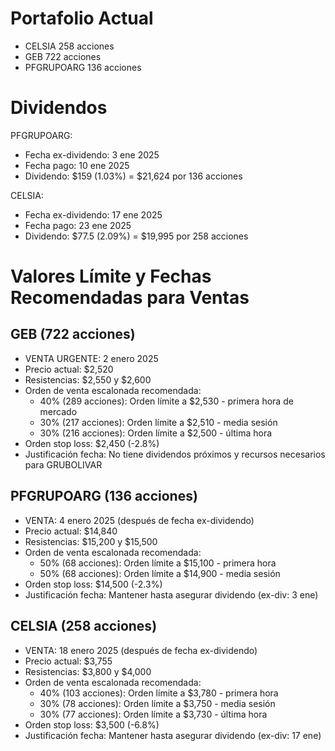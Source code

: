 # Portafolio Actual

- CELSIA 258 acciones
- GEB 722 acciones
- PFGRUPOARG 136 acciones

# Dividendos

PFGRUPOARG:
- Fecha ex-dividendo: 3 ene 2025
- Fecha pago: 10 ene 2025
- Dividendo: $159 (1.03%) = $21,624 por 136 acciones

CELSIA:
- Fecha ex-dividendo: 17 ene 2025
- Fecha pago: 23 ene 2025
- Dividendo: $77.5 (2.09%) = $19,995 por 258 acciones

# Valores Límite y Fechas Recomendadas para Ventas

## GEB (722 acciones)
- VENTA URGENTE: 2 enero 2025
- Precio actual: $2,520
- Resistencias: $2,550 y $2,600
- Orden de venta escalonada recomendada:
  * 40% (289 acciones): Orden límite a $2,530 - primera hora de mercado
  * 30% (217 acciones): Orden límite a $2,510 - media sesión
  * 30% (216 acciones): Orden límite a $2,500 - última hora
- Orden stop loss: $2,450 (-2.8%)
- Justificación fecha: No tiene dividendos próximos y recursos necesarios para GRUBOLIVAR

## PFGRUPOARG (136 acciones)
- VENTA: 4 enero 2025 (después de fecha ex-dividendo)
- Precio actual: $14,840
- Resistencias: $15,200 y $15,500
- Orden de venta escalonada recomendada:
  * 50% (68 acciones): Orden límite a $15,100 - primera hora
  * 50% (68 acciones): Orden límite a $14,900 - media sesión
- Orden stop loss: $14,500 (-2.3%)
- Justificación fecha: Mantener hasta asegurar dividendo (ex-div: 3 ene)

## CELSIA (258 acciones)
- VENTA: 18 enero 2025 (después de fecha ex-dividendo)
- Precio actual: $3,755
- Resistencias: $3,800 y $4,000
- Orden de venta escalonada recomendada:
  * 40% (103 acciones): Orden límite a $3,780 - primera hora
  * 30% (78 acciones): Orden límite a $3,750 - media sesión
  * 30% (77 acciones): Orden límite a $3,730 - última hora
- Orden stop loss: $3,500 (-6.8%)
- Justificación fecha: Mantener hasta asegurar dividendo (ex-div: 17 ene)
